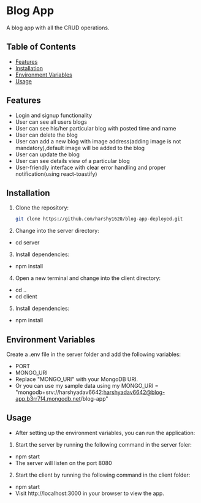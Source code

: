 # Blog App

A blog app with all the CRUD operations.

## Table of Contents

- [Features](#features)
- [Installation](#installation)
- [Environment Variables](#environment-variables)
- [Usage](#usage)

## Features

- Login and signup functionality
- User can see all users blogs
- User can see his/her particular blog with posted time and name
- User can delete the blog
- User can add a new blog with image address(adding image is not mandatory),default image will be added to the blog
- User can update the blog
- User can see details view of a particular blog
- User-friendly interface with clear error handling and proper notification(using react-toastify)

## Installation

1. Clone the repository:

   ```bash
   git clone https://github.com/harshy1620/blog-app-deployed.git

   ```

2. Change into the server directory:

- cd server

3. Install dependencies:

- npm install

4. Open a new terminal and change into the client directory:

- cd ..
- cd client

5. Install dependencies:

- npm install

## Environment Variables

Create a .env file in the server folder and add the following variables:

- PORT
- MONGO_URI
- Replace "MONGO_URI" with your MongoDB URI.
- Or you can use my sample data using my MONGO_URI = "mongodb+srv://harshyadav6642:harshyadav6642@blog-app.b3rr7f4.mongodb.net/blog-app"

## Usage

- After setting up the environment variables, you can run the application:

1. Start the server by running the following command in the server foler:

- npm start
- The server will listen on the port 8080

2. Start the client by running the following command in the client folder:

- npm start
- Visit http://localhost:3000 in your browser to view the app.
